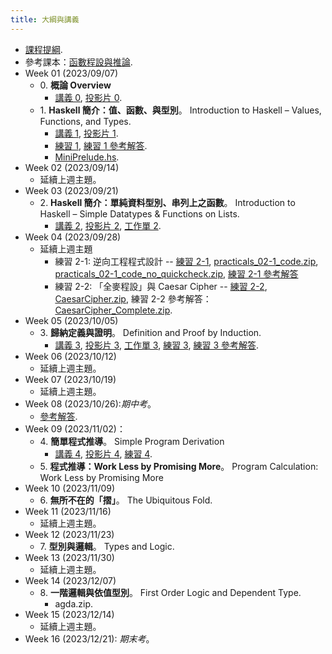 ```yaml
---
title: 大綱與講義
---
```


* [課程提綱](../assets/syllabus.pdf).
* 參考課本：[函數程設與推論](../assets/fpbook.pdf).
* Week 01 (2023/09/07)
  * 0\. **概論 Overview**
    * [講義 0](../assets/handouts_00.pdf), [投影片 0](../assets/slides_00.pdf).
  * 1\. **Haskell 簡介：值、函數、與型別**。
    Introduction to Haskell – Values, Functions, and Types.
    * [講義 1](../assets/handouts_01.pdf), [投影片 1](../assets/slides_01.pdf).
    * [練習 1](../assets/practicals_01.pdf), [練習 1 參考解答](../assets/practicals_01_sols.pdf).
    * [MiniPrelude.hs](../assets/MiniPrelude.hs).
* Week 02 (2023/09/14)
  * 延續上週主題。
* Week 03 (2023/09/21)
  * 2\. **Haskell 簡介：單純資料型別、串列上之函數**。
    Introduction to Haskell – Simple Datatypes & Functions on Lists.
    * [講義 2](../assets/handouts_02.pdf), [投影片 2](../assets/slides_01.pdf), [工作單 2](../assets/work_sheet_02.pdf).
* Week 04 (2023/09/28)
  * 延續上週主題
    * 練習 2-1: 逆向工程程式設計 -- [練習 2-1](../assets/practicals_02-1.pdf), [practicals_02-1_code.zip](../assets/practicals_02-1_code.zip), [practicals_02-1_code_no_quickcheck.zip](../assets/practicals_02-1_code_no_quickcheck.zip), [練習 2-1 參考解答](../assets/practicals_02-1_sols.zip)
    * 練習 2-2: 「全麥程設」與 Caesar Cipher -- [練習 2-2](../assets/practicals_02-2.pdf), [CaesarCipher.zip](../assets/CaesarCipher.zip), 練習 2-2 參考解答：[CaesarCipher_Complete.zip](../assets/CaesarCipher_Complete.zip).
* Week 05 (2023/10/05)
  * 3\. **歸納定義與證明**。
    Definition and Proof by Induction.
    * [講義 3](../assets/handouts_03.pdf), [投影片 3](../assets/slides_03.pdf), [工作單 3](../assets/work_sheet_03.pdf), [練習 3](../assets/practicals_03.pdf), [練習 3 參考解答](../assets/practicals_03_sols.pdf).
* Week 06 (2023/10/12)
  * 延續上週主題。
* Week 07 (2023/10/19)
  * 延續上週主題。
* Week 08 (2023/10/26):*期中考*。
  * [參考解答](../assets/midterm_sols.pdf).
* Week 09 (2023/11/02)：
  * 4\. **簡單程式推導**。
  Simple Program Derivation
    * [講義 4](../assets/handouts_04.pdf), [投影片 4](../assets/slides_04.pdf), [練習 4](../assets/practicals_03.pdf).
  * 5\. **程式推導：Work Less by Promising More**。
    Program Calculation: Work Less by Promising More
* Week 10 (2023/11/09)
  * 6\. **無所不在的「摺」**。
    The Ubiquitous Fold.
* Week 11 (2023/11/16)
  * 延續上週主題。
* Week 12 (2023/11/23)
  * 7\. **型別與邏輯**。
    Types and Logic.
* Week 13 (2023/11/30)
  * 延續上週主題。
* Week 14 (2023/12/07)
  * 8\. **一階邏輯與依值型別**。
  First Order Logic and Dependent Type.
    * agda.zip.
* Week 15 (2023/12/14)
  * 延續上週主題。
* Week 16 (2023/12/21): *期末考*。
